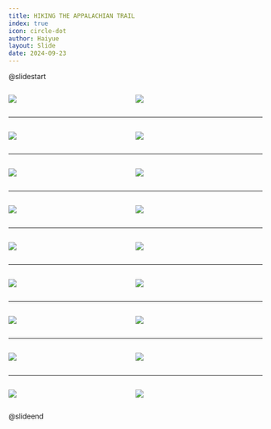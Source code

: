 ```yaml
---
title: HIKING THE APPALACHIAN TRAIL
index: true
icon: circle-dot
author: Haiyue
layout: Slide
date: 2024-09-23
---
```

 
@slidestart

<div style="display:flex">
<div style="flex:1">

![](https://raw.githubusercontent.com/yclord/reading/refs/heads/master/english/Level-R/HIKING%20THE%20APPALACHIAN%20TRAIL/001.webp)
</div>
<div style="flex:1">

![](https://raw.githubusercontent.com/yclord/reading/refs/heads/master/english/Level-R/HIKING%20THE%20APPALACHIAN%20TRAIL/002.webp)
</div>
</div>

---

<div style="display:flex">
<div style="flex:1">

![](https://raw.githubusercontent.com/yclord/reading/refs/heads/master/english/Level-R/HIKING%20THE%20APPALACHIAN%20TRAIL/003.webp)
</div>
<div style="flex:1">

![](https://raw.githubusercontent.com/yclord/reading/refs/heads/master/english/Level-R/HIKING%20THE%20APPALACHIAN%20TRAIL/004.webp)
</div>
</div>

---

<div style="display:flex">
<div style="flex:1">

![](https://raw.githubusercontent.com/yclord/reading/refs/heads/master/english/Level-R/HIKING%20THE%20APPALACHIAN%20TRAIL/005.webp)
</div>
<div style="flex:1">

![](https://raw.githubusercontent.com/yclord/reading/refs/heads/master/english/Level-R/HIKING%20THE%20APPALACHIAN%20TRAIL/006.webp)
</div>
</div>

---

<div style="display:flex">
<div style="flex:1">

![](https://raw.githubusercontent.com/yclord/reading/refs/heads/master/english/Level-R/HIKING%20THE%20APPALACHIAN%20TRAIL/007.webp)
</div>
<div style="flex:1">

![](https://raw.githubusercontent.com/yclord/reading/refs/heads/master/english/Level-R/HIKING%20THE%20APPALACHIAN%20TRAIL/008.webp)
</div>
</div>

---

<div style="display:flex">
<div style="flex:1">

![](https://raw.githubusercontent.com/yclord/reading/refs/heads/master/english/Level-R/HIKING%20THE%20APPALACHIAN%20TRAIL/009.webp)
</div>
<div style="flex:1">

![](https://raw.githubusercontent.com/yclord/reading/refs/heads/master/english/Level-R/HIKING%20THE%20APPALACHIAN%20TRAIL/010.webp)
</div>
</div>

---

<div style="display:flex">
<div style="flex:1">

![](https://raw.githubusercontent.com/yclord/reading/refs/heads/master/english/Level-R/HIKING%20THE%20APPALACHIAN%20TRAIL/011.webp)
</div>
<div style="flex:1">

![](https://raw.githubusercontent.com/yclord/reading/refs/heads/master/english/Level-R/HIKING%20THE%20APPALACHIAN%20TRAIL/012.webp)
</div>
</div>

---

<div style="display:flex">
<div style="flex:1">

![](https://raw.githubusercontent.com/yclord/reading/refs/heads/master/english/Level-R/HIKING%20THE%20APPALACHIAN%20TRAIL/013.webp)
</div>
<div style="flex:1">

![](https://raw.githubusercontent.com/yclord/reading/refs/heads/master/english/Level-R/HIKING%20THE%20APPALACHIAN%20TRAIL/014.webp)
</div>
</div>

---

<div style="display:flex">
<div style="flex:1">

![](https://raw.githubusercontent.com/yclord/reading/refs/heads/master/english/Level-R/HIKING%20THE%20APPALACHIAN%20TRAIL/015.webp)
</div>
<div style="flex:1">

![](https://raw.githubusercontent.com/yclord/reading/refs/heads/master/english/Level-R/HIKING%20THE%20APPALACHIAN%20TRAIL/016.webp)
</div>
</div>

---

<div style="display:flex">
<div style="flex:1">

![](https://raw.githubusercontent.com/yclord/reading/refs/heads/master/english/Level-R/HIKING%20THE%20APPALACHIAN%20TRAIL/017.webp)
</div>
<div style="flex:1">

![](https://raw.githubusercontent.com/yclord/reading/refs/heads/master/english/Level-R/HIKING%20THE%20APPALACHIAN%20TRAIL/018.webp)
</div>
</div>

@slideend